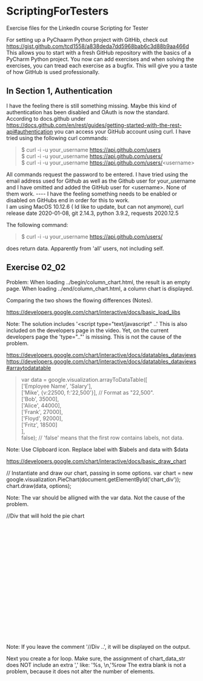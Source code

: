 # ScriptingForTesters

Exercise files for the LinkedIn course Scripting for Tester

For setting up a PyChaarm Python project with GitHib, check out https://gist.github.com/tcd1558/a838deda7dd5968bab6c3d88b9aa466d
This allows you to start with a fresh GitHub repository with the basics of a PyCharm Python project. You now can add exercises and when solving the exercises, you can tread each exercise as a bugfix. This will give you a taste of how GitHub is used professionally. 

## In Section 1, Authentication

I have the feeling there is still something missing. Maybe this kind of authentication has been disabled and OAuth is now the standard.      
According to docs.github under https://docs.github.com/en/rest/guides/getting-started-with-the-rest-api#authentication you can access your GitHub account using curl. I have tried using the following curl commands:

> $ curl -i -u your_username https://api.github.com/users     
> $ curl -i -u your_username https://api.github.com/users/     
> $ curl -i -u your_username https://api.github.com/users/<username\>           
 
All commands request the password to be entered. I have tried using the email address used for Github as well as the Github user for your_username and I have omitted and added the GitHub user for <username\>. None of them work. ----  I have the feeling something needs to be enabled or disabled on GitHubs end in order for this to work.       
I am using MacOS 10.12.6 ( Id like to update, but can not anymore), curl release date 2020-01-08, git 2.14.3, python 3.9.2, requests 2020.12.5

The following command:
> $ curl -i -u your_username https://api.github.com/users/ 

does return data. Apparently from 'all' users, not including self. 

## Exercise 02_02

Problem: 
When loading ../begin/column_chart.html, the result is an empty page. 
When loading ../end/column_chart.html, a column chart is displayed. 

Comparing the two shows the flowing differences (Notes).


https://developers.google.com/chart/interactive/docs/basic_load_libs

> <script src="https://www.gstatic.com/charts/loader.js"></script>     
> <script>     
>   google.charts.load('current', {packages: ['corechart']});      
>   google.charts.setOnLoadCallback(drawChart);      
>   ...      
> </script>    

Note: The solution includes '<script type="text/javascript" ..'
	This is also included on the developers page in the video. 
	Yet, on the current developers page the 'type=".."' is missing.
	This is not the cause of the problem.    

https://developers.google.com/chart/interactive/docs/datatables_dataviews
https://developers.google.com/chart/interactive/docs/datatables_dataviews#arraytodatatable

> var data = google.visualization.arrayToDataTable([     
>        ['Employee Name', 'Salary'],      
>        ['Mike', {v:22500, f:'22,500'}], // Format as "22,500".      
>        ['Bob', 35000],      
>        ['Alice', 44000],      
>        ['Frank', 27000],      
>        ['Floyd', 92000],      
>        ['Fritz', 18500]     
>       ],      
>       false); // 'false' means that the first row contains labels, not data.      

Note: Use Clipboard icon. Replace label with $labels and data with $data 

https://developers.google.com/chart/interactive/docs/basic_draw_chart

// Instantiate and draw our chart, passing in some options.
      var chart = new google.visualization.PieChart(document.getElementById('chart_div'));
      chart.draw(data, options);

Note: The var should be alligned with the var data. Not the cause of 
	the problem.

//Div that will hold the pie chart
    <div id="chart_div" style="width:400; height:300"></div>

Note: If you leave the comment '//Div ..', it will be displayed on the output. 

Next you create a for loop. Make sure, the assignment of chart_data_str does 
	NOT include an extra ',' like: '%s, \n,'%row
	The extra blank is not a problem, because it does not alter the number 
	of elements. 

